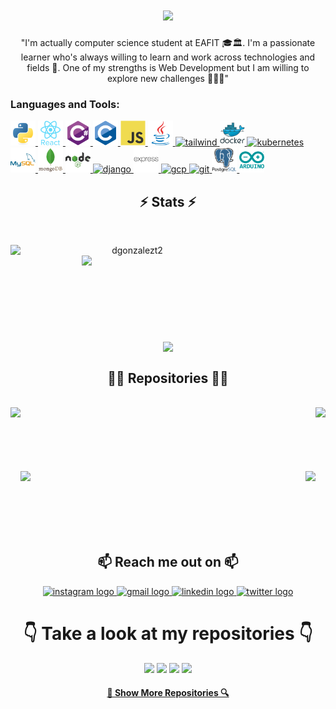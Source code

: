 <h1 align="center">
  <a href="https://git.io/typing-svg">
    <img src="https://readme-typing-svg.herokuapp.com/?lines=Hello,+There!+👋;This+is+DavidGT....;Nice+to+meet+you!&center=true&size=30">
  </a>
</h1>
  <div align="center"> 
  <p align="center">
    "I'm actually computer science student at EAFIT 🎓🏛. I'm a passionate learner who's always willing to learn and work across technologies and fields 🤖.
    One of my strengths is Web  Development but I am willing to explore new challenges 👀🧠💡"
</p>
</div>
<h3 align="left">Languages and Tools:</h3>
<p align="left"> <a href="https://www.python.org" target="_blank" rel="noreferrer"> <img src="https://raw.githubusercontent.com/devicons/devicon/master/icons/python/python-original.svg" alt="python" width="40" height="40"/> </a> <a href="https://reactjs.org/" target="_blank" rel="noreferrer"> <img src="https://raw.githubusercontent.com/devicons/devicon/master/icons/react/react-original-wordmark.svg" alt="react" width="40" height="40"/> </a> <a href="https://www.cprogramming.com/" target="_blank" rel="noreferrer"> <img src="https://raw.githubusercontent.com/devicons/devicon/master/icons/csharp/csharp-original.svg" alt="c" width="40" height="40"/> </a> <a href="https://www.cprogramming.com/" target="_blank" rel="noreferrer"> <img src="https://raw.githubusercontent.com/devicons/devicon/master/icons/c/c-original.svg" alt="c" width="40" height="40"/> </a> <a href="https://developer.mozilla.org/en-US/docs/Web/JavaScript" target="_blank" rel="noreferrer"> <img src="https://raw.githubusercontent.com/devicons/devicon/master/icons/javascript/javascript-original.svg" alt="javascript" width="40" height="40"/> </a> <a href="https://www.java.com" target="_blank" rel="noreferrer"> <img src="https://raw.githubusercontent.com/devicons/devicon/master/icons/java/java-original.svg" alt="java" width="40" height="40"/> </a> </a> <a href="https://tailwindcss.com/" target="_blank" rel="noreferrer"> <img src="https://www.vectorlogo.zone/logos/tailwindcss/tailwindcss-icon.svg" alt="tailwind" width="40" height="40"/> </a> <a href="https://www.docker.com/" target="_blank" rel="noreferrer"> <img src="https://raw.githubusercontent.com/devicons/devicon/master/icons/docker/docker-original-wordmark.svg" alt="docker" width="40" height="40"/> </a> <a href="https://kubernetes.io" target="_blank" rel="noreferrer"> <img src="https://www.vectorlogo.zone/logos/kubernetes/kubernetes-icon.svg" alt="kubernetes" width="40" height="40"/> </a><a href="https://www.mysql.com/" target="_blank" rel="noreferrer"> <img src="https://raw.githubusercontent.com/devicons/devicon/master/icons/mysql/mysql-original-wordmark.svg" alt="mysql" width="40" height="40"/> </a>  <a href="https://www.mongodb.com/" target="_blank" rel="noreferrer"> <img src="https://raw.githubusercontent.com/devicons/devicon/master/icons/mongodb/mongodb-original-wordmark.svg" alt="mongodb" width="40" height="40"/> </a> <a href="https://nodejs.org" target="_blank" rel="noreferrer"> <img src="https://raw.githubusercontent.com/devicons/devicon/master/icons/nodejs/nodejs-original-wordmark.svg" alt="nodejs" width="40" height="40"/> </a> <a href="https://www.djangoproject.com/" target="_blank" rel="noreferrer"> <img src="https://cdn.worldvectorlogo.com/logos/django.svg" alt="django" width="40" height="40"/> <a href="https://expressjs.com" target="_blank" rel="noreferrer"> <img src="https://raw.githubusercontent.com/devicons/devicon/master/icons/express/express-original-wordmark.svg" alt="express" width="40" height="40"/> </a> <a href="https://cloud.google.com" target="_blank" rel="noreferrer"> <img src="https://www.vectorlogo.zone/logos/google_cloud/google_cloud-icon.svg" alt="gcp" width="40" height="40"/> </a> <a href="https://git-scm.com/" target="_blank" rel="noreferrer"> <img src="https://www.vectorlogo.zone/logos/git-scm/git-scm-icon.svg" alt="git" width="40" height="40"/> </a> <a href="https://www.postgresql.org" target="_blank" rel="noreferrer"> <img src="https://raw.githubusercontent.com/devicons/devicon/master/icons/postgresql/postgresql-original-wordmark.svg" alt="postgresql" width="40" height="40"/> </a> <a href="https://www.arduino.cc/" target="_blank" rel="noreferrer"> <img src="https://raw.githubusercontent.com/devicons/devicon/master/icons/arduino/arduino-original-wordmark.svg" alt="arduino" width="40" height="40"/> </a> </p>

<h2 align="center">⚡ Stats ⚡</h2>

<br>
<p align=center>
  <div align=center>
    <a href="https://github.com/denvercoder1/github-readme-streak-stats" title="Go to Source">
      <img align="left" width=390 src="https://github-readme-streak-stats.herokuapp.com/?user=dgonzalezt2&theme=react&border=61dafb&hide_border=true" alt="dgonzalezt2" />
    </a>
    <a href="https://github.com/anuraghazra/github-readme-stats" title="Go to Source">
      <img align="right" width=390 src="https://egonzalezt.vercel.app//api?username=dgonzalezt2&show_icons=true&theme=react&border_color=61dafb&hide_border=true" />
    </a>
  </div>
  <br><br><br><br><br><br><br><br><br>
  <div align=center>
    <a href="https://github.com/anuraghazra/github-readme-stats">
      <img width=390 align="center" src="https://egonzalezt.vercel.app//api/top-langs/?username=dgonzalezt2&hide=c%23,powershell,Mathematica,Ruby,Objective-C,Objective-C%2b%2b,Cuda&title_color=61dafb&text_color=ffffff&icon_color=61dafb&bg_color=20232a&langs_count=8&layout=compact&border_color=61dafb&hide_border=true" />
    </a>
  </div>
  <div align="center">
  
  <h2 align="center">👨‍💻 Repositories 👨‍💻</h2>
<br>
<div width="100%" align="center">
    <a align="left" href="https://github.com/dgonzalezt2/FireFly" title="FireFly"><img align="left" height="115" src="https://egonzalezt.vercel.app//api/pin/?username=dgonzalezt2&repo=FireFly&theme=react&border_color=61dafb&border_radius=10"></a>
    <a align="right" href="https://github.com/dgonzalezt2/MSSQL_with_PythonGUI" title="MSSQL_with_PythonGUI"><img align="right" height="115" src="https://egonzalezt.vercel.app//api/pin/?username=dgonzalezt2&repo=MSSQL_with_PythonGUI&theme=react&border_color=61dafb&border_radius=10"></a>
</div>
<br/><br/><br/><br/><br/><br/>
<div width="100%" align="center">
  <a align="left" href="https://github.com/dgonzalezt2/API-Movies" title="API-Movies Kubernets"><img align="left" height="115" src="https://egonzalezt.vercel.app//api/pin/?username=dgonzalezt2&repo=API-Movies&theme=react&border_color=61dafb&border_radius=10"></a>
  <a align="right" href="https://github.com/dgonzalezt2/JuegoCarroJack" title="Game with Jack"><img align="right" height="115" src="https://egonzalezt.vercel.app//api/pin/?username=dgonzalezt2&repo=JuegoCarroJack&theme=react&border_color=61dafb&border_radius=10"></a>
</div>
<br/><br/><br/><br/><br/><br/>

    
  <h2 align="center">📫 Reach me out on 📫</h2>
 <a href="https://www.instagram.com/davidgonza0326/"><img src="https://img.shields.io/static/v1?message=Instagram&logo=instagram&label=&color=E4405F&logoColor=white&labelColor=&style=for-the-badge" height="35" alt="instagram logo"  /> </a>
 <a href="mailto:davidgonzaleztamayo@gmail.com"> <img src="https://img.shields.io/static/v1?message=Gmail&logo=gmail&label=&color=D14836&logoColor=white&labelColor=&style=for-the-badge" height="35" alt="gmail logo"  /> </a>
 <a href="https://www.linkedin.com/in/david-gonz%C3%A1lez-tamayo/">  <img src="https://img.shields.io/static/v1?message=LinkedIn&logo=linkedin&label=&color=0077B5&logoColor=white&labelColor=&style=for-the-badge" height="35" alt="linkedin logo"  /> </a>
<a href="https://twitter.com/David2126133">  <img src="https://img.shields.io/static/v1?message=Twitter&logo=twitter&label=&color=1DA1F2&logoColor=white&labelColor=&style=for-the-badge" height="35" alt="twitter logo"  /> </a>

<div align="center">
  <h1>👇 Take a look at my repositories 👇</h1>
</div>
<div align="center">
 <img src="https://badges.pufler.dev/visits/dgonzalezt2/ritik307"/> 
 <img src="https://badges.pufler.dev/years/dgonzalezt2"/>
 <img src="https://badges.pufler.dev/repos/dgonzalezt2"/>
 <img src="https://badges.pufler.dev/commits/monthly/dgonzalezt2" />
</div>
<h4 align="center">
  <a href="https://github.com/dgonzalezt2?tab=repositories" title="Show Repositories">🔎 Show More Repositories 🔍</a>
</h4>
<!--
**dgonzalezt2/dgonzalezt2** is a ✨ _special_ ✨ repository because its `README.md` (this file) appears on your GitHub profile.

Here are some ideas to get you started:

- 🔭 I’m currently working on ...
- 🌱 I’m currently learning ...
- 👯 I’m looking to collaborate on ...
- 🤔 I’m looking for help with ...
- 💬 Ask me about ...
- 📫 How to reach me: ...
- 😄 Pronouns: ...
- ⚡ Fun fact: ...
-->
